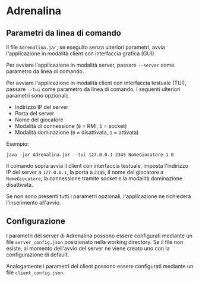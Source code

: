 # Adrenalina

## Parametri da linea di comando

Il file `Adrenalina.jar`, se eseguito senza ulteriori parametri, avvia l'applicazione in modalità client con interfaccia grafica (GUI).


Per avviare l'applicazione in modalità server, passare `--server` come parametro da linea di comando.

Per avviare l'applicazione in modalità client con interfaccia testuale (TUI), passare `--tui` come parametro da linea di comando. I seguenti ulteriori parametri sono opzionali:

- Indirizzo IP del server
- Porta del server
- Nome del giocatore
- Modalità di connessione (`0` = RMI, `1` = socket)
- Modalità dominazione (`0` = disattivata, `1` = attivata)

Esempio:

```java -jar Adrenalina.jar --tui 127.0.0.1 2345 NomeGiocatore 1 0```

Il comando sopra avvia il client con interfaccia testuale, imposta l'indirizzo IP del server a `127.0.0.1`, la porta a `2345`, il nome del giocatore a `NomeGiocatore`, la connessione tramite socket e la modalità dominazione disattivata.

Se non sono presenti tutti i parametri opzionali, l'applicazione ne richiederà l'inserimento all'avvio.

## Configurazione

I parametri del server di Adrenalina possono essere configurati mediante un file `server_config.json` posizionato nella working directory. Se il file non esiste, al momento dell'avvio del server ne viene creato uno con la configurazione di default.

Analogamente i parametri del client possono essere configurati mediante un file `client_config.json`.